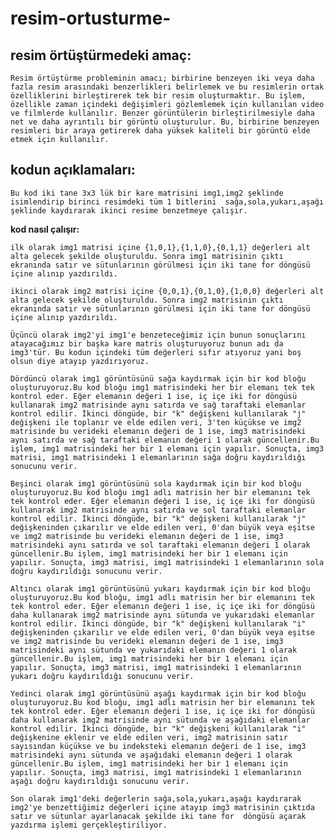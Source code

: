 # resim-ortusturme-
## resim örtüştürmedeki amaç:
`Resim örtüştürme probleminin amacı; birbirine benzeyen iki veya daha fazla resim arasındaki benzerlikleri belirlemek
ve bu resimlerin ortak özelliklerini birleştirerek tek bir resim oluşturmaktır.
Bu işlem, özellikle zaman içindeki değişimleri gözlemlemek için kullanılan video ve filmlerde kullanılır.
Benzer görüntülerin birleştirilmesiyle daha net ve daha ayrıntılı bir görüntü oluşturulur.
Bu, birbirine benzeyen resimleri bir araya getirerek daha yüksek kaliteli bir görüntü elde etmek için kullanılır.`
## kodun açıklamaları:
`Bu kod iki tane 3x3 lük bir kare matrisini img1,img2 şeklinde isimlendirip birinci resimdeki tüm 1 bitlerini 
sağa,sola,yukarı,aşağı şeklinde kaydırarak ikinci resime benzetmeye çalışır.`

**kod nasıl çalışır:**

`ilk olarak img1 matrisi içine {1,0,1},{1,1,0},{0,1,1} değerleri alt alta gelecek şekilde oluşturuldu.
Sonra img1 matrisinin çıktı ekranında satır ve sütunlarının görülmesi için iki tane for döngüsü içine alınıp yazdırıldı.`

`ikinci olarak img2 matrisi içine {0,0,1},{0,1,0},{1,0,0} değerleri alt alta gelecek şekilde oluşturuldu.
Sonra img2 matrisinin çıktı ekranında satır ve sütunlarının görülmesi için iki tane for döngüsü içine alınıp yazdırıldı.`

`Üçüncü olarak img2'yi img1'e benzeteceğimiz için bunun sonuçlarını atayacağımız bir başka kare matris oluşturuyoruz bunun adı da img3'tür.
Bu kodun içindeki tüm değerleri sıfır atıyoruz yani boş olsun diye atayıp yazdırıyoruz.`

`Dördüncü olarak img1 görüntüsünü sağa kaydırmak için bir kod bloğu oluşturuyoruz.Bu kod bloğu img1 matrisindeki her bir elemanı tek tek kontrol eder.
Eğer elemanın değeri 1 ise, iç içe iki for döngüsü kullanarak img2 matrisinde aynı satırda ve sağ taraftaki elemanlar kontrol edilir.
İkinci döngüde, bir "k" değişkeni kullanılarak "j" değişkeni ile toplanır ve elde edilen veri, 3'ten küçükse ve img2 matrisinde bu verideki elemanın değeri de 1 ise,
img3 matrisindeki aynı satırda ve sağ taraftaki elemanın değeri 1 olarak güncellenir.Bu işlem, img1 matrisindeki her bir 1 elemanı için yapılır.
Sonuçta, img3 matrisi, img1 matrisindeki 1 elemanlarının sağa doğru kaydırıldığı sonucunu verir.`

`Beşinci olarak img1 görüntüsünü sola kaydırmak için bir kod bloğu oluşturuyoruz.Bu kod bloğu img1 adlı matrisin her bir elemanını tek tek kontrol eder.
Eğer elemanın değeri 1 ise, iç içe iki for döngüsü kullanarak img2 matrisinde aynı satırda ve sol taraftaki elemanlar kontrol edilir.
İkinci döngüde, bir "k" değişkeni kullanılarak "j" değişkeninden çıkarılır ve elde edilen veri, 0'dan büyük veya eşitse ve img2 matrisinde bu verideki elemanın değeri de 1 ise,
img3 matrisindeki aynı satırda ve sol taraftaki elemanın değeri 1 olarak güncellenir.Bu işlem, img1 matrisindeki her bir 1 elemanı için yapılır.
Sonuçta, img3 matrisi, img1 matrisindeki 1 elemanlarının sola doğru kaydırıldığı sonucunu verir.`

`Altıncı olarak img1 görüntüsünü yukarı kaydırmak için bir kod bloğu oluşturuyoruz.Bu kod bloğu, img1 adlı matrisin her bir elemanını tek tek kontrol eder.
Eğer elemanın değeri 1 ise, iç içe iki for döngüsü daha kullanarak img2 matrisinde aynı sütunda ve yukarıdaki elemanlar kontrol edilir.
İkinci döngüde, bir "k" değişkeni kullanılarak "i" değişkeninden çıkarılır ve elde edilen veri, 0'dan büyük veya eşitse ve img2 matrisinde bu verideki elemanın değeri de 1 ise,
img3 matrisindeki aynı sütunda ve yukarıdaki elemanın değeri 1 olarak güncellenir.Bu işlem, img1 matrisindeki her bir 1 elemanı için yapılır.
Sonuçta, img3 matrisi, img1 matrisindeki 1 elemanlarının yukarı doğru kaydırıldığı sonucunu verir.`

`Yedinci olarak img1 görüntüsünü aşağı kaydırmak için bir kod bloğu oluşturuyoruz.Bu kod bloğu, img1 adlı matrisin her bir elemanını tek tek kontrol eder.
Eğer elemanın değeri 1 ise, iç içe iki for döngüsü daha kullanarak img2 matrisinde aynı sütunda ve aşağıdaki elemanlar kontrol edilir.
İkinci döngüde, bir "k" değişkeni kullanılarak "i" değişkenine eklenir ve elde edilen veri, img2 matrisinin satır sayısından küçükse ve bu indeksteki elemanın değeri de 1 ise,
img3 matrisindeki aynı sütunda ve aşağıdaki elemanın değeri 1 olarak güncellenir.Bu işlem, img1 matrisindeki her bir 1 elemanı için yapılır.
Sonuçta, img3 matrisi, img1 matrisindeki 1 elemanlarının aşağı doğru kaydırıldığı sonucunu verir.`

`Son olarak img1'deki değerlerin sağa,sola,yukarı,aşağı kaydırarak img2'ye benzettiğimiz değerleri içine atayıp img3 matrisinin çıktıda satır ve sütunlar ayarlanacak şekilde iki tane for 
döngüsü açarak yazdırma işlemi gerçekleştiriliyor.`

